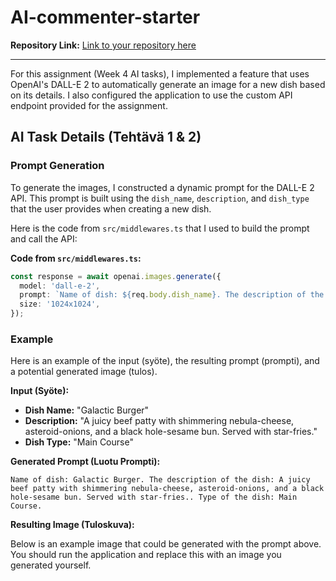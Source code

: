 # AI-commenter-starter

**Repository Link:** [Link to your repository here](https://github.com/your-username/your-repo)

---

For this assignment (Week 4 AI tasks), I implemented a feature that uses OpenAI's DALL-E 2 to automatically generate an image for a new dish based on its details. I also configured the application to use the custom API endpoint provided for the assignment.

## AI Task Details (Tehtävä 1 & 2)

### Prompt Generation

To generate the images, I constructed a dynamic prompt for the DALL-E 2 API. This prompt is built using the `dish_name`, `description`, and `dish_type` that the user provides when creating a new dish.

Here is the code from `src/middlewares.ts` that I used to build the prompt and call the API:

**Code from `src/middlewares.ts`:**
```typescript
const response = await openai.images.generate({
  model: 'dall-e-2',
  prompt: `Name of dish: ${req.body.dish_name}. The description of the dish: ${req.body.description}. Type of the dish: ${req.body.dish_type}.`,
  size: '1024x1024',
});
```

### Example

Here is an example of the input (syöte), the resulting prompt (prompti), and a potential generated image (tulos).

**Input (Syöte):**
*   **Dish Name:** "Galactic Burger"
*   **Description:** "A juicy beef patty with shimmering nebula-cheese, asteroid-onions, and a black hole-sesame bun. Served with star-fries."
*   **Dish Type:** "Main Course"

**Generated Prompt (Luotu Prompti):**
```
Name of dish: Galactic Burger. The description of the dish: A juicy beef patty with shimmering nebula-cheese, asteroid-onions, and a black hole-sesame bun. Served with star-fries.. Type of the dish: Main Course.
```

**Resulting Image (Tuloskuva):**

Below is an example image that could be generated with the prompt above. You should run the application and replace this with an image you generated yourself.
